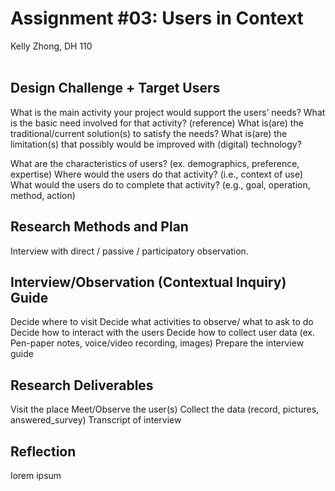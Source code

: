 # Assignment #03: Users in Context
Kelly Zhong, DH 110
<br>
<br>

## Design Challenge + Target Users
What is the main activity your project would support the users’ needs?
What is the basic need involved for that activity? (reference)
What is(are) the traditional/current solution(s) to satisfy the needs?
What is(are) the limitation(s) that possibly would be improved with (digital) technology?

What are the characteristics of users? (ex. demographics, preference, expertise) 
Where would the users do that activity? (i.e., context of use)
What would the users do to complete that activity? (e.g., goal, operation, method, action)

## Research Methods and Plan
Interview with direct / passive / participatory observation.

## Interview/Observation (Contextual Inquiry) Guide
Decide where to visit
Decide what activities to observe/ what to ask to do
Decide how to interact with the users 
Decide how to collect user data (ex. Pen-paper notes, voice/video recording, images)
Prepare the interview guide

## Research Deliverables
Visit the place
Meet/Observe the user(s)
Collect the data (record, pictures, answered_survey)
Transcript of interview

## Reflection
lorem ipsum



